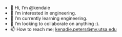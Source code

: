 - 👋 Hi, I’m @kendaie
- 👀 I’m interested in engineering. 
- 🌱 I’m currently learning engineering.
- 💞️ I’m looking to collaborate on anything :).
- 📫 How to reach me; kenadie.peters@my.utsa.edu

<!---
kendaie/kendaie is a ✨ special ✨ repository because its `README.md` (this file) appears on your GitHub profile.
You can click the Preview link to take a look at your changes.
--->
